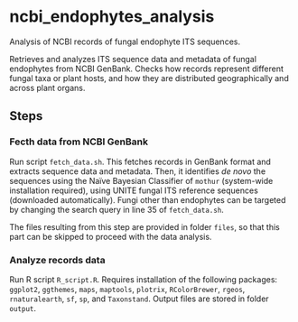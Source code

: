# ncbi_endophytes_analysis
Analysis of NCBI records of fungal endophyte ITS sequences.

Retrieves and analyzes ITS sequence data and metadata of fungal endophytes from NCBI GenBank. Checks how records represent different fungal taxa or plant hosts, and how they are distributed geographically and across plant organs.

## Steps
### Fecth data from NCBI GenBank
Run script `fetch_data.sh`. This fetches records in GenBank format and extracts sequence data and metadata. Then, it identifies *de novo* the sequences using the Naïve Bayesian Classifier of `mothur` (system-wide installation required), using UNITE fungal ITS reference sequences (downloaded automatically). 
Fungi other than endophytes can be targeted by changing the search query in line 35 of `fetch_data.sh`. 

The files resulting from this step are provided in folder `files`, so that this part can be skipped to proceed with the data analysis.

### Analyze records data
Run R script `R_script.R`. Requires installation of the following packages: `ggplot2`, `ggthemes`, `maps`, `maptools`, `plotrix`, `RColorBrewer`, `rgeos`, `rnaturalearth`, `sf`, `sp`, and `Taxonstand`.
Output files are stored in folder `output`.
